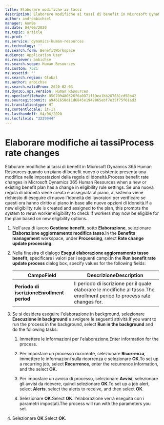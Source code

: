 ```yaml
---
title: Elaborare modifiche ai tassi
description: Elaborare modifiche ai tassi di benefit in Microsoft Dynamics 365 Human Resources quando un piano di benefit nuovo o esistente presenta una modifica nelle impostazioni della regola di idoneità.
author: andreabichsel
manager: AnnBe
ms.date: 04/06/2020
ms.topic: article
ms.prod: ''
ms.service: dynamics-human-resources
ms.technology: ''
ms.search.form: BenefitWorkspace
audience: Application User
ms.reviewer: anbichse
ms.search.scope: Human Resources
ms.custom: 7521
ms.assetid: ''
ms.search.region: Global
ms.author: anbichse
ms.search.validFrom: 2020-02-03
ms.dyn365.ops.version: Human Resources
ms.openlocfilehash: 850709480326f6a0871f19ea1bb287631cd58b42
ms.sourcegitcommit: a9461650d11d6845e1942865ebf7e35f75f61ad3
ms.translationtype: HT
ms.contentlocale: it-IT
ms.lasthandoff: 04/06/2020
ms.locfileid: "3229944"
---
```

# <a name="process-rate-changes"></a><span data-ttu-id="f65dd-103">Elaborare modifiche ai tassi</span><span class="sxs-lookup"><span data-stu-id="f65dd-103">Process rate changes</span></span>

<span data-ttu-id="f65dd-104">Elaborare modifiche ai tassi di benefit in Microsoft Dynamics 365 Human Resources quando un piano di benefit nuovo o esistente presenta una modifica nelle impostazioni della regola di idoneità.</span><span class="sxs-lookup"><span data-stu-id="f65dd-104">Process benefit rate changes in Microsoft Dynamics 365 Human Resources when a new or existing benefit plan has a change in eligibility rule settings.</span></span> <span data-ttu-id="f65dd-105">Se una nuova regola di idoneità viene creata e assegnata al piano, al sistema viene richiesto di eseguire di nuovo l'idoneità dei lavoratori per verificare se questi ora hanno diritto al piano in base alle nuove opzioni di idoneità.</span><span class="sxs-lookup"><span data-stu-id="f65dd-105">If a new eligibility rule is created and assigned to the plan, this prompts the system to rerun worker eligibility to check if workers may now be eligible for the plan based on new eligibility options.</span></span> 

1. <span data-ttu-id="f65dd-106">Nell'area di lavoro **Gestione benefit**, sotto **Elaborazione**, selezionare **Elaborazione aggiornamento modifica tasso**.</span><span class="sxs-lookup"><span data-stu-id="f65dd-106">In the **Benefits management** workspace, under **Processing**, select **Rate change update processing**.</span></span>

2. <span data-ttu-id="f65dd-107">Nella finestra di dialogo **Esegui elaborazione aggiornamento tasso benefit**, specificare i valori per i seguenti campi:</span><span class="sxs-lookup"><span data-stu-id="f65dd-107">In the **Run benefit rate update process** dialog box, specify values for the following fields:</span></span>

   | <span data-ttu-id="f65dd-108">Campo</span><span class="sxs-lookup"><span data-stu-id="f65dd-108">Field</span></span> | <span data-ttu-id="f65dd-109">Descrizione</span><span class="sxs-lookup"><span data-stu-id="f65dd-109">Description</span></span> |
   | --- | --- |
   | <span data-ttu-id="f65dd-110">**Periodo di iscrizione**</span><span class="sxs-lookup"><span data-stu-id="f65dd-110">**Enrollment period**</span></span> | <span data-ttu-id="f65dd-111">Il periodo di iscrizione per il quale elaborare le modifiche al tasso.</span><span class="sxs-lookup"><span data-stu-id="f65dd-111">The enrollment period to process rate changes for.</span></span> |

3. <span data-ttu-id="f65dd-112">Se si desidera eseguire l'elaborazione in background, selezionare **Esecuzione in background** e svolgere le seguenti attività:</span><span class="sxs-lookup"><span data-stu-id="f65dd-112">If you want to run the process in the background, select **Run in the background** and do the following tasks:</span></span>

   1. <span data-ttu-id="f65dd-113">Immettere le informazioni per l'elaborazione.</span><span class="sxs-lookup"><span data-stu-id="f65dd-113">Enter information for the process.</span></span>

   2. <span data-ttu-id="f65dd-114">Per impostare un processo ricorrente, selezionare **Ricorrenza**, immettere le informazioni sulla ricorrenza e selezionare **OK**.</span><span class="sxs-lookup"><span data-stu-id="f65dd-114">To set up a recurring job, select **Recurrence**, enter the recurrence information, and the select **OK**.</span></span>

   3. <span data-ttu-id="f65dd-115">Per impostare un avviso di processo, selezionare **Avvisi**, selezionare gli avvisi da ricevere, quindi selezionare **OK**.</span><span class="sxs-lookup"><span data-stu-id="f65dd-115">To set up a job alert, select **Alerts**, select the alerts to receive, and then select **OK**.</span></span>

   4. <span data-ttu-id="f65dd-116">Selezionare **OK**.</span><span class="sxs-lookup"><span data-stu-id="f65dd-116">Select **OK**.</span></span> <span data-ttu-id="f65dd-117">l'elaborazione verrà eseguita con i parametri impostati.</span><span class="sxs-lookup"><span data-stu-id="f65dd-117">The process will run with the parameters you set.</span></span>

4. <span data-ttu-id="f65dd-118">Selezionare **OK**.</span><span class="sxs-lookup"><span data-stu-id="f65dd-118">Select **OK**.</span></span>
